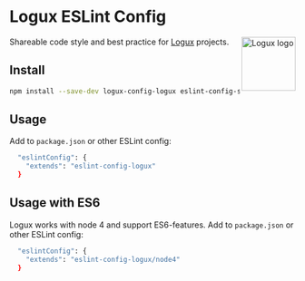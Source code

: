# Logux ESLint Config

<img align="right" width="95" height="95" title="Logux logo"
     src="https://cdn.rawgit.com/logux/logux/master/logo.svg">

Shareable code style and best practice for [Logux] projects.

[Logux]: https://github.con/logux/logux

## Install

```sh
npm install --save-dev logux-config-logux eslint-config-standard eslint-plugin-promise eslint-plugin-es5 eslint-plugin-standard eslint-plugin-node eslint
```

## Usage

Add to `package.json` or other ESLint config:

```sh
  "eslintConfig": {
    "extends": "eslint-config-logux"
  }
```

## Usage with ES6

Logux works with node 4 and support ES6-features. Add to `package.json` or other ESLint config:

```sh
  "eslintConfig": {
    "extends": "eslint-config-logux/node4"
  }
```
